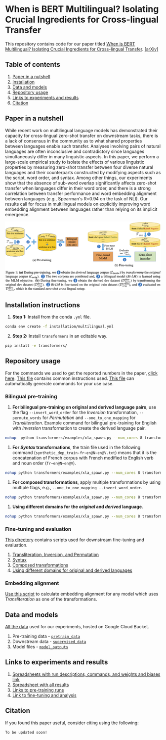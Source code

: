 # When is BERT Multilingual? Isolating Crucial Ingredients for Cross-lingual Transfer

This repository contains code for our paper titled [When is BERT Multilingual? Isolating Crucial Ingredients for Cross-lingual Transfer](). [[arXiv]]()

## Table of contents
1. [Paper in a nutshell](#nutshell)
1. [Installation](#installation)
1. [Data and models](#data)
1. [Repository usage](#usage)
1. [Links to experiments and results](#wb)
1. [Citation](#citation)

## Paper in a nutshell <a name="nutshell"></a>
While recent work on multilingual language models has demonstrated their capacity for cross-lingual zero-shot transfer on downstream tasks, there is a lack of consensus in the community as to what shared properties between languages enable such transfer.
Analyses involving pairs of natural languages are often inconclusive and contradictory since languages simultaneously differ in many linguistic aspects.
In this paper, we perform a large-scale empirical study to isolate the effects of various linguistic properties by measuring zero-shot transfer between four diverse natural languages and their counterparts constructed by modifying aspects such as the script, word order, and syntax.
Among other things, our experiments show that the absence of sub-word overlap significantly affects zero-shot transfer when languages differ in their word order, and there is a strong correlation between transfer performance and word embedding alignment between languages (e.g., Spearman's R=0.94 on the task of NLI).
Our results call for focus in multilingual models on explicitly improving word embedding alignment between languages rather than relying on its implicit emergence.

<img src="resources/Approach.png">

## Installation instructions <a name="installation"></a>

1.  **Step 1:** Install from the conda `.yml` file.
``` bash
conda env create -f installation/multilingual.yml
```
2. **Step 2:** Install `transformers` in an editable way.
``` bash
pip install -e transformers/
```

## Repository usage <a name="usage"></a>

For the commands we used to get the reported numbers in the paper, [click here](#wb).
[This file](Steps.md) contains common instructions used.
[This file](run_experiments.py) can automatically generate commands for your use case.

### Bilingual pre-training
1. **For bilingual pre-training on original and derived language pairs**, use the flag `--invert_word_order` for the _Inversion_ transformation, `--permute_words` for _Permutation_  and `--one_to_one_mapping` for _Transliteration_. Example command for bilingual pre-training for English with _Inversion_ transformation to create the derived language pair.
``` bash
nohup  python transformers/examples/xla_spawn.py --num_cores 8 transformers/examples/language-modeling/run_mlm_synthetic.py --warmup_steps 10000 --learning_rate 1e-4 --save_steps -1 --max_seq_length 512 --logging_steps 50 --overwrite_output_dir --model_type roberta --config_name config/en/roberta_8/config.json --tokenizer_name config/en/roberta_8/ --do_train --do_eval --max_steps 500000 --per_device_train_batch_size 16 --per_device_eval_batch_size 16 --train_file ../../bucket/pretrain_data/en/train.txt --validation_file ../../bucket/pretrain_data/en/valid.txt --output_dir ../../bucket/model_outputs/en/inverted_order_500K/mlm --run_name inverted_en_500K_mlm --invert_word_order --word_modification add &
```
1. **For _Syntax_ transformations**, the train file used in the following command (`synthetic_dep_train-fr~en@N~en@V.txt`) means that it is the concatenation of French corpus with French modified to English verb and noun order (`fr~en@N~en@V`).
``` bash
nohup python transformers/examples/xla_spawn.py --num_cores 8 transformers/examples/language-modeling/run_mlm_synthetic.py --warmup_steps 10000 --learning_rate 1e-4 --save_steps -1 --max_seq_length 512 --logging_steps 50 --overwrite_output_dir --model_type roberta --config_name config/fr/roberta_8/config.json --tokenizer_name config/fr/roberta_8/ --do_train --do_eval --max_steps 500000 --per_device_train_batch_size 16 --per_device_eval_batch_size 16 --train_file ../../bucket/pretrain_data/fr/synthetic/synthetic_dep_train-fr~en@N~en@V.txt --validation_file ../../bucket/pretrain_data/fr/synthetic/synthetic_dep_valid-fr~en@N~en@V.txt --output_dir ../../bucket/model_outputs/fr/syntax_modif_en/mlm --run_name fr_syntax_modif_en_500K_mlm &
```
1. **For composed transformations**, apply multiple transformations by using multiple flags, e.g., `--one_to_one_mapping --invert_word_order`.
```bash
nohup python transformers/examples/xla_spawn.py --num_cores 8 transformers/examples/language-modeling/run_mlm_synthetic.py --warmup_steps 10000 --learning_rate 1e-4 --save_steps -1 --max_seq_length 512 --logging_steps 50 --overwrite_output_dir --model_type roberta --config_name config/en/roberta_8/config.json --tokenizer_name config/en/roberta_8/ --do_train --do_eval --max_steps 500000 --per_device_train_batch_size 16 --per_device_eval_batch_size 16 --train_file ../../bucket/pretrain_data/en/train.txt --validation_file ../../bucket/pretrain_data/en/valid.txt --output_dir ../../bucket/model_outputs/en/one_to_one_inverted/mlm --run_name en_one_to_one_inverted --one_to_one_mapping --invert_word_order --word_modification add &
```
1. **Using different domains for the _original_ and _derived_ language**.
``` bash
nohup python transformers/examples/xla_spawn.py --num_cores 8 transformers/examples/language-modeling/run_mlm_synthetic_transitive.py --warmup_steps 10000 --learning_rate 1e-4 --save_steps -1 --max_seq_length 512 --logging_steps 50 --overwrite_output_dir --model_type roberta --config_name config/en/roberta_8/config.json --tokenizer_name config/en/roberta_8/ --do_train --do_eval --max_steps 500000 --per_device_train_batch_size 16 --per_device_eval_batch_size 16 --train_file ../../bucket/pretrain_data/en/train_split_1.txt --transitive_file ../../bucket/pretrain_data/en/train_split_2.txt --validation_file ../../bucket/pretrain_data/en/valid.txt --output_dir ../../bucket/model_outputs/en/one_to_one_diff_source_100_more_steps/mlm --run_name en_one_to_one_diff_source_100_more_steps --one_to_one_mapping --word_modification add &
```

### Fine-tuning and evaluation
[This directory](scripts) contains scripts used for downstream fine-tuning and evaluation.
1. [Transliteration, Inversion, and Permutation](scripts/word_modification)
1. [Syntax](scripts/syntax_modification)
1. [Composed transformations](scripts/composition)
1. [Using different domains for original and derived languages](scripts/diff_corpus_transliteration)

### Embedding alignment
[Use this script](analysis/learn_orthogonal_mapping_one_one.py) to calculate embedding alignment for any model which uses _Transliteration_ as one of the transformations.

## Data and models <a name="data"></a>
[All the data](https://console.cloud.google.com/storage/browser/multilingual-1;tab=objects?forceOnBucketsSortingFiltering=false&authuser=1&project=attention-guidance&prefix=&forceOnObjectsSortingFiltering=false) used for our experiments, hosted on Google Cloud Bucket.
1. Pre-training data - [`pretrain_data`](https://console.cloud.google.com/storage/browser/multilingual-1/pretrain_data?authuser=1&project=attention-guidance&pageState=(%22StorageObjectListTable%22:(%22f%22:%22%255B%255D%22))&prefix=&forceOnObjectsSortingFiltering=false)
1. Downstream data - [`supervised_data`](https://console.cloud.google.com/storage/browser/multilingual-1/supervised_data?authuser=1&project=attention-guidance&pageState=(%22StorageObjectListTable%22:(%22f%22:%22%255B%255D%22))&prefix=&forceOnObjectsSortingFiltering=false)
1. Model files - [`model_outputs`](https://console.cloud.google.com/storage/browser/multilingual-1/model_outputs?pageState=(%22StorageObjectListTable%22:(%22f%22:%22%255B%255D%22))&authuser=1&project=attention-guidance&prefix=&forceOnObjectsSortingFiltering=false)

## Links to experiments and results <a name="wb"></a>
1. [Spreadsheets with run descriptions, commands, and weights and biases link](https://docs.google.com/spreadsheets/d/1dB3CyCI5xD8OtGey80OosJMxXYox7gTGZq5NkEoc5po/edit?usp=sharing)
1. [Spreadsheet with all results](https://docs.google.com/spreadsheets/d/1aoemKW6c0HEF3IL_UZ1WnC9zgVAHS7KT3GqEqTrW9xU/edit?usp=sharing)
1. [Links to pre-training runs](https://wandb.ai/ameet-1997/multilingual_synthetic?workspace=user-ameet-1997)
1. [Link to fine-tuning and analysis](https://wandb.ai/ameet-1997/multilingual_synthetic_downstream?workspace=user-ameet-1997)

## Citation <a name="wb"></a>
If you found this paper useful, consider citing using the following:

```
To be updated soon!
```